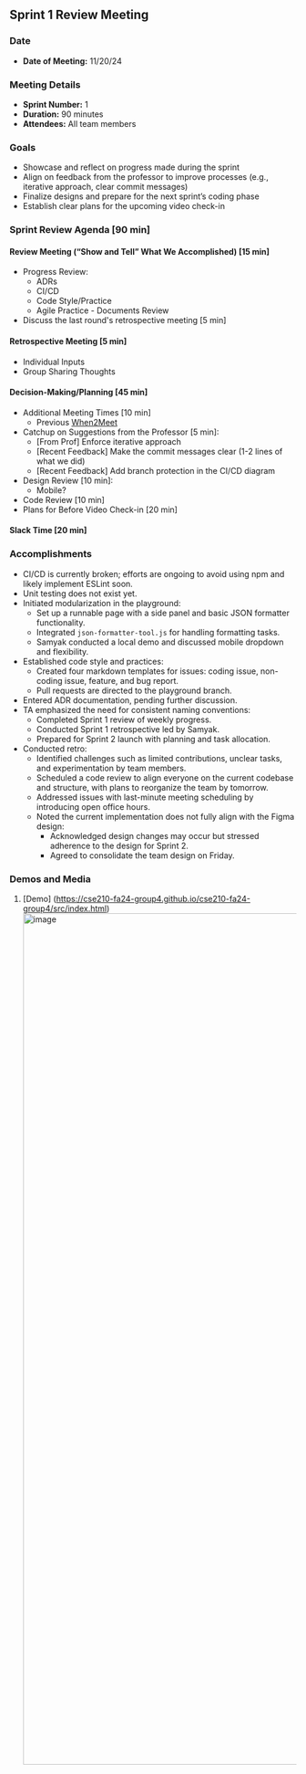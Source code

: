 ## Sprint 1 Review Meeting

### Date
- **Date of Meeting:** 11/20/24

### Meeting Details
- **Sprint Number:** 1
- **Duration:** 90 minutes
- **Attendees:** All team members
  
### Goals
- Showcase and reflect on progress made during the sprint
- Align on feedback from the professor to improve processes (e.g., iterative approach, clear commit messages)
- Finalize designs and prepare for the next sprint’s coding phase
- Establish clear plans for the upcoming video check-in

### Sprint Review Agenda [90 min]

#### Review Meeting (“Show and Tell” What We Accomplished) [15 min]
- Progress Review:
  - ADRs
  - CI/CD
  - Code Style/Practice
  - Agile Practice - Documents Review
- Discuss the last round's retrospective meeting [5 min]

#### Retrospective Meeting [5 min]
- Individual Inputs
- Group Sharing Thoughts

#### Decision-Making/Planning [45 min]
- Additional Meeting Times [10 min]
  - Previous [When2Meet](https://www.when2meet.com/?27316516-oENMF)
- Catchup on Suggestions from the Professor [5 min]:
  - [From Prof] Enforce iterative approach
  - [Recent Feedback] Make the commit messages clear (1-2 lines of what we did)
  - [Recent Feedback] Add branch protection in the CI/CD diagram
- Design Review [10 min]:
  - Mobile?
- Code Review [10 min]
- Plans for Before Video Check-in [20 min]

#### Slack Time [20 min]

### Accomplishments
- CI/CD is currently broken; efforts are ongoing to avoid using npm and likely implement ESLint soon.
- Unit testing does not exist yet.
- Initiated modularization in the playground:
  - Set up a runnable page with a side panel and basic JSON formatter functionality.
  - Integrated `json-formatter-tool.js` for handling formatting tasks.
  - Samyak conducted a local demo and discussed mobile dropdown and flexibility.
- Established code style and practices:
  - Created four markdown templates for issues: coding issue, non-coding issue, feature, and bug report.
  - Pull requests are directed to the playground branch.
- Entered ADR documentation, pending further discussion.
- TA emphasized the need for consistent naming conventions:
  - Completed Sprint 1 review of weekly progress.
  - Conducted Sprint 1 retrospective led by Samyak.
  - Prepared for Sprint 2 launch with planning and task allocation.
- Conducted retro:
  - Identified challenges such as limited contributions, unclear tasks, and experimentation by team members.
  - Scheduled a code review to align everyone on the current codebase and structure, with plans to reorganize the team by tomorrow.
  - Addressed issues with last-minute meeting scheduling by introducing open office hours.
  - Noted the current implementation does not fully align with the Figma design:
    - Acknowledged design changes may occur but stressed adherence to the design for Sprint 2.
    - Agreed to consolidate the team design on Friday.



### Demos and Media
1. [Demo] (https://cse210-fa24-group4.github.io/cse210-fa24-group4/src/index.html)
   <img width="1492" alt="image" src="https://github.com/user-attachments/assets/73035f3b-a00e-442f-8816-04a6fa3f8185">

